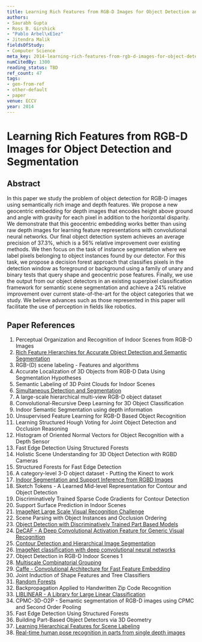 ```yaml
---
title: Learning Rich Features from RGB-D Images for Object Detection and Segmentation
authors:
- Saurabh Gupta
- Ross B. Girshick
- "Pablo Arbel\xE1ez"
- Jitendra Malik
fieldsOfStudy:
- Computer Science
meta_key: 2014-learning-rich-features-from-rgb-d-images-for-object-detection-and-segmentation
numCitedBy: 1300
reading_status: TBD
ref_count: 47
tags:
- gen-from-ref
- other-default
- paper
venue: ECCV
year: 2014
---
```


# Learning Rich Features from RGB-D Images for Object Detection and Segmentation

## Abstract

In this paper we study the problem of object detection for RGB-D images using semantically rich image and depth features. We propose a new geocentric embedding for depth images that encodes height above ground and angle with gravity for each pixel in addition to the horizontal disparity. We demonstrate that this geocentric embedding works better than using raw depth images for learning feature representations with convolutional neural networks. Our final object detection system achieves an average precision of 37.3%, which is a 56% relative improvement over existing methods. We then focus on the task of instance segmentation where we label pixels belonging to object instances found by our detector. For this task, we propose a decision forest approach that classifies pixels in the detection window as foreground or background using a family of unary and binary tests that query shape and geocentric pose features. Finally, we use the output from our object detectors in an existing superpixel classification framework for semantic scene segmentation and achieve a 24% relative improvement over current state-of-the-art for the object categories that we study. We believe advances such as those represented in this paper will facilitate the use of perception in fields like robotics.

## Paper References

1. Perceptual Organization and Recognition of Indoor Scenes from RGB-D Images
2. [Rich Feature Hierarchies for Accurate Object Detection and Semantic Segmentation](2014-rich-feature-hierarchies-for-accurate-object-detection-and-semantic-segmentation)
3. RGB-(D) scene labeling - Features and algorithms
4. Accurate Localization of 3D Objects from RGB-D Data Using Segmentation Hypotheses
5. Semantic Labeling of 3D Point Clouds for Indoor Scenes
6. [Simultaneous Detection and Segmentation](2014-simultaneous-detection-and-segmentation)
7. A large-scale hierarchical multi-view RGB-D object dataset
8. Convolutional-Recursive Deep Learning for 3D Object Classification
9. Indoor Semantic Segmentation using depth information
10. Unsupervised Feature Learning for RGB-D Based Object Recognition
11. Learning Structured Hough Voting for Joint Object Detection and Occlusion Reasoning
12. Histogram of Oriented Normal Vectors for Object Recognition with a Depth Sensor
13. Fast Edge Detection Using Structured Forests
14. Holistic Scene Understanding for 3D Object Detection with RGBD Cameras
15. Structured Forests for Fast Edge Detection
16. A category-level 3-D object dataset - Putting the Kinect to work
17. [Indoor Segmentation and Support Inference from RGBD Images](2012-indoor-segmentation-and-support-inference-from-rgbd-images)
18. Sketch Tokens - A Learned Mid-level Representation for Contour and Object Detection
19. Discriminatively Trained Sparse Code Gradients for Contour Detection
20. Support Surface Prediction in Indoor Scenes
21. [ImageNet Large Scale Visual Recognition Challenge](2015-imagenet-large-scale-visual-recognition-challenge)
22. Scene Parsing with Object Instances and Occlusion Ordering
23. [Object Detection with Discriminatively Trained Part Based Models](2009-object-detection-with-discriminatively-trained-part-based-models)
24. [DeCAF - A Deep Convolutional Activation Feature for Generic Visual Recognition](2014-decaf-a-deep-convolutional-activation-feature-for-generic-visual-recognition)
25. [Contour Detection and Hierarchical Image Segmentation](2011-contour-detection-and-hierarchical-image-segmentation)
26. [ImageNet classification with deep convolutional neural networks](2012-imagenet-classification-with-deep-convolutional-neural-networks)
27. Object Detection in RGB-D Indoor Scenes 1
28. [Multiscale Combinatorial Grouping](2014-multiscale-combinatorial-grouping)
29. [Caffe - Convolutional Architecture for Fast Feature Embedding](2014-caffe-convolutional-architecture-for-fast-feature-embedding)
30. Joint Induction of Shape Features and Tree Classifiers
31. [Random Forests](2004-random-forests)
32. Backpropagation Applied to Handwritten Zip Code Recognition
33. [LIBLINEAR - A Library for Large Linear Classification](2008-liblinear-a-library-for-large-linear-classification)
34. CPMC-3D-O2P - Semantic segmentation of RGB-D images using CPMC and Second Order Pooling
35. Fast Edge Detection Using Structured Forests
36. Building Part-Based Object Detectors via 3D Geometry
37. [Learning Hierarchical Features for Scene Labeling](2013-learning-hierarchical-features-for-scene-labeling)
38. [Real-time human pose recognition in parts from single depth images](2011-real-time-human-pose-recognition-in-parts-from-single-depth-images)
